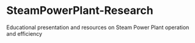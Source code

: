 # SteamPowerPlant-Research
Educational presentation and resources on Steam Power Plant operation and efficiency
